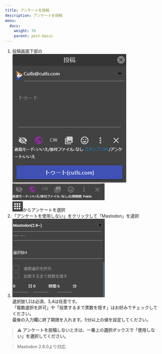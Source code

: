 ```yaml
---
title: アンケートを投稿
description: アンケートを投稿
menu:
  docs:
    weight: 70
    parent: post-basic
---
```


1. 投稿画面下部の  
![toot3](https://raw.githubusercontent.com/cutls/TheDeskDocs/master/media/toot3.png)  
![toot7](https://raw.githubusercontent.com/cutls/TheDeskDocs/master/media/toot7.png)  
![toot13](https://raw.githubusercontent.com/cutls/TheDeskDocs/master/media/toot13.png)からアンケートを選択
1. 「アンケートを使用しない」をクリックして「Mastodon」を選択
1. ![toot24](https://raw.githubusercontent.com/cutls/TheDeskDocs/master/media/toot24.png)  
選択肢1,2は必須、3,4は任意です。  
「複数選択を許可」や「投票するまで票数を隠す」はお好みでチェックしてください。  
最後の入力欄に終了期限を入れます。5分以上の値を設定してください。  

> ⚠️ **アンケートを投稿しないときは、一番上の選択ボックスで「使用しない」を選択してください。**  

> Mastodon 2.8.0より対応
